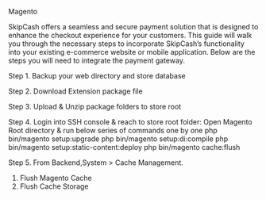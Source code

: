 Magento

SkipCash offers a seamless and secure payment solution that is designed to enhance the checkout experience for your customers. This guide will walk you through the necessary steps to incorporate SkipCash’s functionality into your existing e-commerce website or mobile application. Below are the steps you will need to integrate the payment gateway.

Step 1. Backup your web directory and store database

Step 2. Download Extension package file

Step 3. Upload & Unzip package folders to store root

Step 4. Login into SSH console & reach to store root folder:
    Open Magento Root directory & run below series of commands one by one
    php bin/magento setup:upgrade
    php bin/magento setup:di:compile
    php bin/magento setup:static-content:deploy
    php bin/magento cache:flush

Step 5. From Backend,System > Cache Management.
1. Flush Magento Cache
2. Flush Cache Storage
